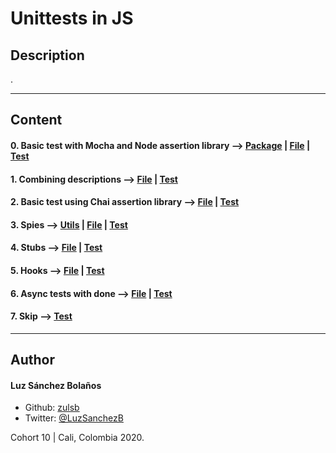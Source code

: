 # Unittests in JS
## Description

.

---
## Content

#### 0. Basic test with Mocha and Node assertion library --> [Package](./package.json) | [File](./0-calcul.js) | [Test](./0-calcul.test.js)
#### 1. Combining descriptions --> [File](./1-calcul.js) | [Test](./1-calcul.test.js)
#### 2. Basic test using Chai assertion library --> [File](./2-calcul.js) | [Test](./2-calcul.test.js)
#### 3. Spies --> [Utils](./utlis.js) | [File](./3-payment.js) | [Test](./3-payment.test.js)
#### 4. Stubs --> [File](./4-payment.js) | [Test](./4-payment.test.js)
#### 5. Hooks --> [File](./5-payment.js) | [Test](./5-payment.test.js)
#### 6. Async tests with done --> [File](./6-payment_token.js) | [Test](./6-payment_token.test.js)
#### 7. Skip --> [Test](./7-skip.test.js)

---

## Author
#### Luz Sánchez Bolaños
- Github: [zulsb](https://github.com/zulsb)
- Twitter: [@LuzSanchezB](https://twitter.com/LuzSanchezB)

Cohort 10 | Cali, Colombia 2020.
